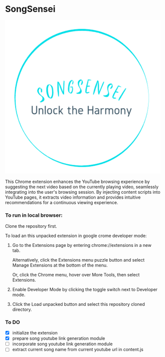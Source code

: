 # SongSensei



![Alt text](assets/logo.png)

This Chrome extension enhances the YouTube browsing experience by suggesting the next video based on the currently playing video, seamlessly integrating into the user's browsing session. By injecting content scripts into YouTube pages, it extracts video information and provides intuitive recommendations for a continuous viewing experience.
### To run in local browser:

Clone the repository first.

To load an this unpacked extension in google crome developer mode:

1. Go to the Extensions page by entering chrome://extensions in a new tab. 

    Alternatively, click the Extensions menu puzzle button and select Manage Extensions at the bottom of the menu.

    Or, click the Chrome menu, hover over More Tools, then select Extensions.
2. Enable Developer Mode by clicking the toggle switch next to Developer mode.

3. Click the Load unpacked button and select this repository cloned directory.



### To DO

- [x] initialize the extension
- [x] prepare song youtube link generation module
- [ ] incorporate song youtube link generation module
- [ ] extract current song name from current youtube url in content.js
